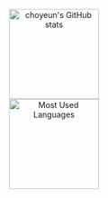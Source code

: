 <p align="center">
  <img alt ="choyeun's GitHub stats" height="160em" src="https://github-readme-stats.vercel.app/api?username=choyeun&show_icons=true"><br>
  <img alt ="Most Used Languages" height="160em" src="https://github-readme-stats.vercel.app/api/top-langs/?username=choyeun&hide=html&layout=compact">
</p>
